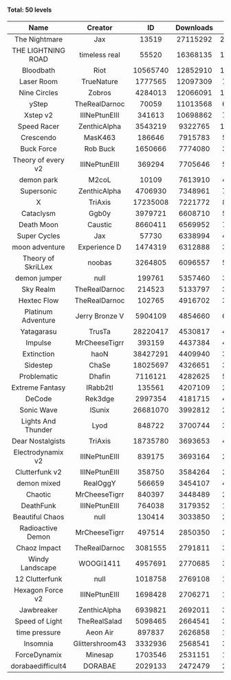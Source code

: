 #### Total: 50 levels

| Name | Creator | ID | Downloads | Likes |
|:---:|:---:|:---:|:---:|:---:|
| The Nightmare | Jax | 13519 | 27115292 | 2493344
| THE LIGHTNING ROAD | timeless real | 55520 | 16368135 | 1481155
| Bloodbath | Riot | 10565740 | 12852910 | 1177180
| Laser Room | TrueNature | 1777565 | 12097309 | 763459
| Nine Circles | Zobros | 4284013 | 12066091 | 1224287
| yStep | TheRealDarnoc | 70059 | 11013568 | 681379
| Xstep v2 | IIINePtunEIII | 341613 | 10698862 | 788633
| Speed Racer | ZenthicAlpha | 3543219 | 9322765 | 1011589
| Crescendo | MasK463 | 186646 | 7915783 | 583779
| Buck Force | Rob Buck | 1650666 | 7774080 | 397238
| Theory of every v2 | IIINePtunEIII | 369294 | 7705646 | 508967
| demon park | M2coL | 10109 | 7613910 | 462366
| Supersonic | ZenthicAlpha | 4706930 | 7348961 | 705624
| X | TriAxis | 17235008 | 7221772 | 804942
| Cataclysm | Ggb0y | 3979721 | 6608710 | 535716
| Death Moon  | Caustic | 8660411 | 6569952 | 748207
| Super Cycles | Jax | 57730 | 6338994 | 433848
| moon adventure | Experience D | 1474319 | 6312888 | 341876
| Theory of SkriLLex | noobas | 3264805 | 6096557 | 512442
| demon jumper | null | 199761 | 5357460 | 377335
| Sky Realm | TheRealDarnoc | 214523 | 5133797 | 353896
| Hextec Flow | TheRealDarnoc | 102765 | 4916702 | 352024
| Platinum Adventure | Jerry Bronze V | 5904109 | 4854660 | 664174
| Yatagarasu  | TrusTa | 28220417 | 4530817 | 424895
| Impulse | MrCheeseTigrr | 393159 | 4437384 | 469581
| Extinction | haoN | 38427291 | 4409940 | 331904
| Sidestep | ChaSe | 18025697 | 4326651 | 382871
| Problematic | Dhafin | 7116121 | 4282625 | 508595
| Extreme Fantasy | IRabb2tI | 135561 | 4207109 | 293146
| DeCode | Rek3dge | 2997354 | 4181715 | 460237
| Sonic Wave | lSunix | 26681070 | 3992812 | 289989
| Lights And Thunder | Lyod | 848722 | 3700744 | 332469
| Dear Nostalgists | TriAxis | 18735780 | 3693653 | 463618
| Electrodynamix v2 | IIINePtunEIII | 839175 | 3693164 | 253763
| Clutterfunk v2 | IIINePtunEIII | 358750 | 3584264 | 274396
| demon mixed | RealOggY | 566659 | 3454107 | 405313
| Chaotic | MrCheeseTigrr | 840397 | 3448489 | 226554
| DeathFunk | IIINePtunEIII | 764038 | 3179352 | 164886
| Beautiful Chaos | null | 130414 | 3033850 | 228623
| Radioactive Demon | MrCheeseTigrr | 497514 | 2850350 | 230578
| Chaoz Impact | TheRealDarnoc | 3081555 | 2791811 | 314292
| Windy Landscape | WOOGI1411 | 4957691 | 2770685 | 335606
| 12 Clutterfunk | null | 1018758 | 2769108 | 189452
| Hexagon Force v2 | IIINePtunEIII | 1698428 | 2706271 | 186423
| Jawbreaker | ZenthicAlpha | 6939821 | 2692011 | 327237
| Speed of Light | TheRealSalad | 5098465 | 2664541 | 334403
| time pressure | Aeon Air | 897837 | 2626858 | 179585
| Insomnia | Glittershroom43 | 3332936 | 2568541 | 344143
| ForceDynamix | Minesap | 1703546 | 2531151 | 174491
| dorabaedifficult4 | DORABAE | 2029133 | 2472479 | 210096
